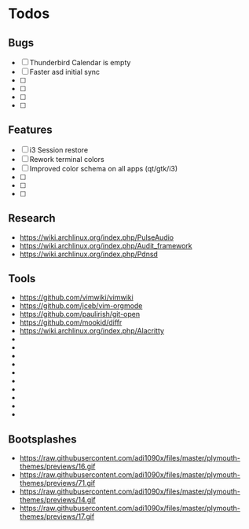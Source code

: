 # Todos

## Bugs

- [ ] Thunderbird Calendar is empty
- [ ] Faster asd initial sync
- [ ]
- [ ]
- [ ]
- [ ]

## Features

- [ ] i3 Session restore
- [ ] Rework terminal colors
- [ ] Improved color schema on all apps (qt/gtk/i3)
- [ ]
- [ ]
- [ ]

## Research

* https://wiki.archlinux.org/index.php/PulseAudio
* https://wiki.archlinux.org/index.php/Audit_framework
* https://wiki.archlinux.org/index.php/Pdnsd

## Tools

* https://github.com/vimwiki/vimwiki
* https://github.com/jceb/vim-orgmode
* https://github.com/paulirish/git-open
* https://github.com/mookid/diffr
* https://wiki.archlinux.org/index.php/Alacritty
*
*
*
*
*
*
*
*
*
*

## Bootsplashes

* https://raw.githubusercontent.com/adi1090x/files/master/plymouth-themes/previews/16.gif
* https://raw.githubusercontent.com/adi1090x/files/master/plymouth-themes/previews/71.gif
* https://raw.githubusercontent.com/adi1090x/files/master/plymouth-themes/previews/14.gif
* https://raw.githubusercontent.com/adi1090x/files/master/plymouth-themes/previews/17.gif
